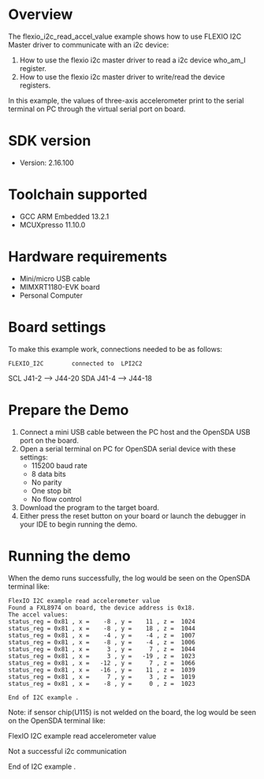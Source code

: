 Overview
========
The flexio_i2c_read_accel_value example shows how to use FLEXIO I2C  Master driver to communicate with an i2c device:

 1. How to use the flexio i2c master driver to read a i2c device who_am_I register.
 2. How to use the flexio i2c master driver to write/read the device registers.

In this example, the values of three-axis accelerometer print to the serial terminal on PC through
the virtual serial port on board.

SDK version
===========
- Version: 2.16.100

Toolchain supported
===================
- GCC ARM Embedded  13.2.1
- MCUXpresso  11.10.0

Hardware requirements
=====================
- Mini/micro USB cable
- MIMXRT1180-EVK board
- Personal Computer

Board settings
==============
To make this example work, connections needed to be as follows:

    FLEXIO_I2C        connected to  LPI2C2
SCL     J41-2           -->        J44-20
SDA     J41-4           -->        J44-18

Prepare the Demo
================
1.  Connect a mini USB cable between the PC host and the OpenSDA USB port on the board.
2.  Open a serial terminal on PC for OpenSDA serial device with these settings:
    - 115200 baud rate
    - 8 data bits
    - No parity
    - One stop bit
    - No flow control
3.  Download the program to the target board.
4.  Either press the reset button on your board or launch the debugger in your IDE to begin running the demo.

Running the demo
================
When the demo runs successfully, the log would be seen on the OpenSDA terminal like:

~~~~~~~~~~~~~~~~~~~~~
FlexIO I2C example read accelerometer value
Found a FXL8974 on board, the device address is 0x18.
The accel values:
status_reg = 0x81 , x =    -8 , y =    11 , z =  1024
status_reg = 0x81 , x =    -8 , y =    18 , z =  1044
status_reg = 0x81 , x =    -4 , y =    -4 , z =  1007
status_reg = 0x81 , x =    -8 , y =    -4 , z =  1006
status_reg = 0x81 , x =     3 , y =     7 , z =  1044
status_reg = 0x81 , x =     3 , y =   -19 , z =  1023
status_reg = 0x81 , x =   -12 , y =     7 , z =  1066
status_reg = 0x81 , x =   -16 , y =    11 , z =  1039
status_reg = 0x81 , x =     7 , y =     3 , z =  1019
status_reg = 0x81 , x =    -8 , y =     0 , z =  1023

End of I2C example .
~~~~~~~~~~~~~~~~~~~~~

Note:
if sensor chip(U115) is not welded on the board, the log would be seen on the OpenSDA terminal like:

FlexIO I2C example read accelerometer value

Not a successful i2c communication

End of I2C example .
